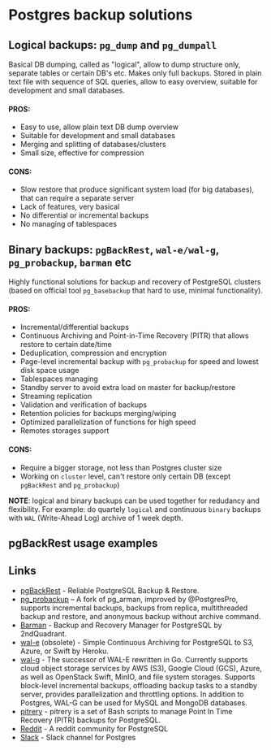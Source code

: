 Postgres backup solutions
===

## Logical backups: `pg_dump` and `pg_dumpall`
Basical DB dumping, called as "logical", allow to dump structure only, separate tables or certain DB's etc. Makes only full backups. Stored in plain text file with sequence of SQL queries, allow to easy overview, suitable for development and small databases.

#### PROS:
- Easy to use, allow plain text DB dump overview 
- Suitable for development and small databases
- Merging and splitting of databases/clusters
- Small size, effective for compression

#### CONS:
- Slow restore that produce significant system load (for big databases), that can require a separate server
- Lack of features, very basical
- No differential or incremental backups
- No managing of tablespaces

## Binary backups: `pgBackRest`, `wal-e/wal-g`, `pg_probackup`, `barman` etc
Highly functional solutions for backup and recovery of PostgreSQL clusters (based on official tool `pg_basebackup` that hard to use, minimal functionality).

#### PROS:
- Incremental/differential backups 
- Continuous Archiving and Point-in-Time Recovery (PITR) that allows restore to certain date/time
- Deduplication, compression and encryption
- Page-level incremental backup with `pg_probackup` for speed and lowest disk space usage
- Tablespaces managing
- Standby server to avoid extra load on master for backup/restore 
- Streaming replication 
- Validation and verification of backups
- Retention policies for backups merging/wiping
- Optimized parallelization of functions for high speed
- Remotes storages support

#### CONS:
- Require a bigger storage, not less than Postgres cluster size
- Working on `cluster` level, can't restore only certain DB (except `pgBackRest` and `pg_probackup`)

**NOTE**: logical and binary backups can be used together for redudancy and flexibility. 
For example: do quartely `logical` and continuous `binary` backups with `WAL` (Write-Ahead Log) archive of 1 week depth.

pgBackRest usage examples
---




Links
---

* [pgBackRest](https://pgbackrest.org/)  - Reliable PostgreSQL Backup & Restore.
* [pg\_probackup](https://github.com/postgrespro/pg_probackup) – A fork of pg\_arman, improved by @PostgresPro, supports incremental backups, backups from replica, multithreaded backup and restore, and anonymous backup without archive command.
* [Barman](https://www.pgbarman.org/index.html) - Backup and Recovery Manager for PostgreSQL by 2ndQuadrant.
* [wal-e](https://github.com/wal-e/wal-e) (obsolete) - Simple Continuous Archiving for PostgreSQL to S3, Azure, or Swift by Heroku.
* [wal-g](https://github.com/wal-g/wal-g) - The successor of WAL-E rewritten in Go. Currently supports cloud object storage services by AWS (S3), Google Cloud (GCS), Azure, as well as OpenStack Swift, MinIO, and file system storages. Supports block-level incremental backups, offloading backup tasks to a standby server, provides parallelization and throttling options. In addition to Postgres, WAL-G can be used for MySQL and MongoDB databases.
* [pitrery](https://dalibo.github.io/pitrery/) - pitrery is a set of Bash scripts to manage Point In Time Recovery (PITR) backups for PostgreSQL.
* [Reddit](https://www.reddit.com/r/PostgreSQL/) - A reddit community for PostgreSQL
* [Slack](https://postgres-slack.herokuapp.com/) - Slack channel for Postgres 
